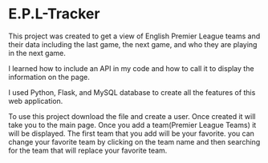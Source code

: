 # E.P.L-Tracker

This project was created to get a view of English Premier League teams and their data including the last game, the next game, and who they are playing in the next game.

I learned how to include an API in my code and how to call it to display the information on the page. 

I used Python, Flask, and MySQL database to create all the features of this web application. 

To use this project download the file and create a user. Once created it will take you to the main page. Once you add a team(Premier League Teams) it will be displayed. The first team that you add will be your favorite. 
you can change your favorite team by clicking on the team name and then searching for the team that will replace your favorite team. 
